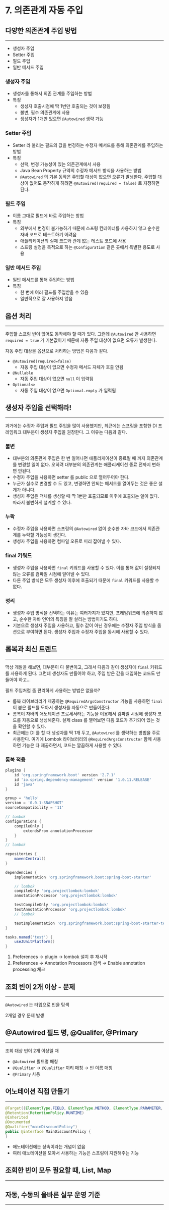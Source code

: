 # 7. 의존관계 자동 주입

## 다양한 의존관계 주입 방법

---

- 생성자 주입
- Setter 주입
- 필드 주입
- 일반 메서드 주입

### 생성자 주입

- 생성자를 통해서 의존 관계를 주입하는 방법
- 특징
    - 생성자 호출시점에 딱 1번만 호출되는 것이 보장됨
    - 불변, 필수 의존관계에 사용
    - 생성자가 1개만 있으면 `@Autowired` 생략 가능

### Setter 주입

- Setter 라 불리는 필드의 값을 변경하는 수정자 메서드를 통해 의존관계를 주입하는 방법
- 특징
    - 선택, 변경 가능성이 있는 의존관계에서 사용
    - Java Bean Property 규약의 수정자 메서드 방식을 사용하는 방법
    - `@Autowired` 의 기본 동작은 주입할 대상이 없으면 오류가 발생한다. 주입할 대상이 없어도 동작하게 하려면 `@Autowired(required = false)` 로 지정하면 된다.

### 필드 주입

- 이름 그대로 필드에 바로 주입하는 방법
- 특징
    - 외부에서 변경이 불가능하기 때문에 스프링 컨테이너를 사용하지 않고 순수한 자바 코드로 테스트하기 어려움
    - 애플리케이션의 실제 코드와 관계 없는 테스트 코드에 사용
    - 스프링 설정을 목적으로 하는 `@Configuration` 같은 곳에서 특별한 용도로 사용

### 일반 메서드 주입

- 일반 메서드를 통해 주입하는 방법
- 특징
    - 한 번에 여러 필드를 주입받을 수 있음
    - 일반적으로 잘 사용하지 않음

## 옵션 처리

---

주입할 스프링 빈이 없어도 동작해야 할 때가 있다. 그런데 `@Autowired` 만 사용하면 `required = true` 가 기본값이기 때문에 자동 주입 대상이 없으면 오류가 발생한다.

자동 주입 대상을 옵션으로 처리하는 방법은 다음과 같다.

- `@Autowired(required=false)`
    - 자동 주입 대상이 없으면 수정자 메서드 자체가 호출 안됨
- `@Nullable`
    - 자동 주입 대상이 없으면 `null` 이 입력됨
- `Optional<>`
    - 자동 주입 대상이 없으면 `Optional.empty` 가 입력됨

## 생성자 주입을 선택해라!

---

과거에는 수정자 주입과 필드 주입을 많이 사용했지만, 최근에는 스프링을 포함한 DI 프레임워크 대부분이 생성자 주입을 권장한다. 그 이유는 다음과 같다.

### 불변

- 대부분의 의존관계 주입은 한 번 일어나면 애플리케이션이 종료될 때 까지 의존관계를 변경할 일이 없다. 오히려 대부분의 의존관계는 애플리케이션 종료 전까지 변하면 안된다.
- 수정자 주입을 사용하면 setter 를 public 으로 열어두어야 한다.
- 누군가 실수로 변경할 수 도 있고, 변경하면 안되는 메서드를 열어두는 것은 좋은 설계가 아니다.
- 생성자 주입은 객체를 생성할 때 딱 1번만 호출되므로 이후에 호출되는 일이 없다. 따라서 불변하게 설계할 수 있다.

### 누락

- 수정자 주입을 사용하면 스프링의 `@Autowired` 없이 순수한 자바 코드에서 의존관계를 누락할 가능성이 생긴다.
- 생성자 주입을 사용하면 컴파일 오류로 미리 잡아낼 수 있다.

### final 키워드

- 생성자 주입을 사용하면 `final` 키워드를 사용할 수 있다. 이를 통해 값이 설정되지 않는 오류를 컴파일 시점에 알아낼 수 있다.
- 다른 주입 방식은 모두 생성자 이후에 호출되기 때문에 `final` 키워드를 사용할 수 없다.

### 정리

- 생성자 주입 방식을 선택하는 이유는 여러가지가 있지만, 프레임워크에 의존하지 않고, 순수한 자바 언어의 특징을 잘 살리는 방법이기도 하다.
- 기본으로 생성자 주입을 사용하고, 필수 값이 아닌 경우에는 수정자 주입 방식을 옵션으로 부여하면 된다. 생성자 주입과 수정자 주입을 동시에 사용할 수 있다.

## 롬복과 최신 트렌드

---

막상 개발을 해보면, 대부분이 다 불변이고, 그래서 다음과 같이 생성자에 `final` 키워드를 사용하게 된다. 그런데 생성자도 만들어야 하고, 주입 받은 값을 대입하는 코드도 만들어야 하고…

필드 주입처럼 좀 편리하게 사용하는 방법은 없을까?

- 롬복 라이브러리가 제공하는 `@RequiredArgsConstructor` 기능을 사용하면 `final` 이 붙은 필드를 모아서 생성자를 자동으로 만들어준다.
- 롬복이 자바의 애노테이션 프로세서라는 기능을 이용해서 컴파일 시점에 생성자 코드를 자동으로 생성해준다. 실제 class 를 열어보면 다음 코드가 추가되어 있는 것을 확인할 수 있다.
- 최근에는 DI 를 할 때 생성자를 딱 1개 두고, `@Autowired` 를 생략하는 방법을 주로 사용한다. 여기에 Lombok 라이브러리의 `@RequiredArgsConstructor` 함께 사용하면 기능은 다 제공하면서, 코드는 깔끔하게 사용할 수 있다.

### 롬복 적용

```groovy
plugins {
    id 'org.springframework.boot' version '2.7.1'
    id 'io.spring.dependency-management' version '1.0.11.RELEASE'
    id 'java'
}

group = 'hello'
version = '0.0.1-SNAPSHOT'
sourceCompatibility = '11'

// lombok
configurations {
    compileOnly {
        extendsFrom annotationProcessor
    }
}
// lombok

repositories {
    mavenCentral()
}

dependencies {
    implementation 'org.springframework.boot:spring-boot-starter'

    // lombok
    compileOnly 'org.projectlombok:lombok'
    annotationProcessor 'org.projectlombok:lombok'

    testCompileOnly 'org.projectlombok:lombok'
    testAnnotationProcessor 'org.projectlombok:lombok'
    // lombok

    testImplementation 'org.springframework.boot:spring-boot-starter-test'
}

tasks.named('test') {
    useJUnitPlatform()
}
```

1. Preferences → plugin → lombok 설치 후 재시작
2. Preferences → Annotation Processors 검색 → Enable annotation processing 체크

## 조회 빈이 2개 이상 - 문제

---

`@Autowired` 는 타입으로 빈을 탐색

2개일 경우 문제 발생

## @Autowired 필드 명, @Qualifer, @Primary

---

조회 대상 빈이 2개 이상일 때

- `@Autowired` 필드명 매칭
- `@Qualifier` → `@Qualifier` 끼리 매칭 → 빈 이름 매칭
- `@Primary` 사용

## 어노테이션 직접 만들기

---

```java
@Target({ElementType.FIELD, ElementType.METHOD, ElementType.PARAMETER, ElementType.TYPE, ElementType.ANNOTATION_TYPE})
@Retention(RetentionPolicy.RUNTIME)
@Inherited
@Documented
@Qualifier("mainDiscountPolicy")
public @interface MainDiscountPolicy {
}
```

- 애노테이션에는 상속이라는 개념이 없음
- 여러 애노테이션을 모아서 사용하는 기능은 스프링이 지원해주는 기능

## 조회한 빈이 모두 필요할 때, List, Map

---

## 자동, 수동의 올바른 실무 운영 기준

---